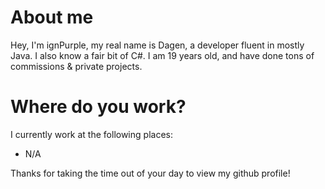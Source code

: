 # About me

Hey, I'm ignPurple, my real name is Dagen, a developer fluent in mostly Java. I also know a fair bit of C#.
I am 19 years old, and have done tons of commissions & private projects.

# Where do you work?
I currently work at the following places:

- N/A

Thanks for taking the time out of your day to view my github profile!
